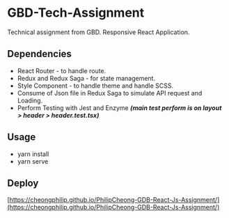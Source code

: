 # GBD-Tech-Assignment

 Technical assignment from GBD. Responsive React Application.

## Dependencies

- React Router - to handle route.
- Redux and Redux Saga - for state management.
- Style Component - to handle theme and handle SCSS.
- Consume of Json file in Redux Saga to simulate API request and Loading.
- Perform Testing with Jest and Enzyme ***(main test perform is on layout > header > header.test.tsx)***

## Usage

- yarn install
- yarn serve

## Deploy

[https://cheongphilip.github.io/PhilipCheong-GDB-React-Js-Assignment/](https://cheongphilip.github.io/PhilipCheong-GDB-React-Js-Assignment/)
